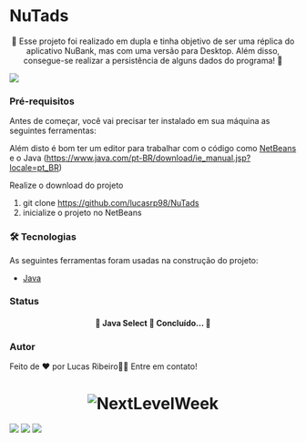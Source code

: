 # NuTads

<p align="center">🚀 Esse projeto foi realizado em dupla e tinha objetivo de ser uma réplica do
aplicativo NuBank, mas com uma versão para Desktop. Além disso,
consegue-se realizar a persistência de alguns dados do programa! 🚀</p>

<img src="https://img.shields.io/static/v1?label=Java&message=NuTads&color=7159c1&style=for-the-badge&logo=ghost"/>

### Pré-requisitos

Antes de começar, você vai precisar ter instalado em sua máquina as seguintes ferramentas:

Além disto é bom ter um editor para trabalhar com o código como [NetBeans](https://netbeans.apache.org/) e o Java (https://www.java.com/pt-BR/download/ie_manual.jsp?locale=pt_BR)

 Realize o download do projeto

1. git clone https://github.com/lucasrp98/NuTads
2. inicialize o projeto no NetBeans

### 🛠 Tecnologias

As seguintes ferramentas foram usadas na construção do projeto:

- [Java](https://www.java.com/pt-BR/download/ie_manual.jsp?locale=pt_BR)

### Status
<h4 align="center"> 
	🚧  Java Select 🚀 Concluído...  🚧
</h4>

### Autor

Feito de ❤️ por Lucas Ribeiro👋🏽 Entre em contato!

<h1 align="center">
  <img alt="NextLevelWeek" title="#NextLevelWeek" src="https://avatars.githubusercontent.com/u/102001519?s=400&u=445ed2f86820cfae35c3857d9ebce7edde871327&v=4" />
</h1>

<div>
<a href="https://www.instagram.com/lucasribeiroo_98/" target="_blank"><img src="https://img.shields.io/badge/-Instagram-%23E4405F?style=for-the-badge&logo=instagram&logoColor=white" target="_blank"></a>
<a href = "lucaorpacheco@gmail.com"><img src="https://img.shields.io/badge/Gmail-D14836?style=for-the-badge&logo=gmail&logoColor=white" target="_blank"></a>
<a href="https://www.linkedin.com/in/lucas-ribeiro-582871169/" target="_blank"><img src="https://img.shields.io/badge/-LinkedIn-%230077B5?style=for-the-badge&logo=linkedin&logoColor=white" target="_blank"></a>   
</div>

